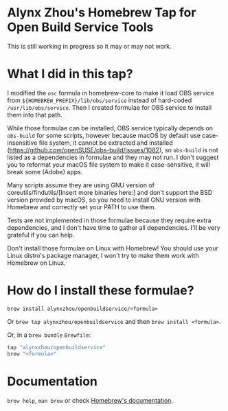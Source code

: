 Alynx Zhou's Homebrew Tap for Open Build Service Tools
======================================================

This is still working in progress so it may or may not work.

# What I did in this tap?

I modified the `osc` formula in homebrew-core to make it load OBS service from `${HOMEBREW_PREFIX}/lib/obs/service` instead of hard-coded `/usr/lib/obs/service`. Then I created formulae for OBS service to install them into that path.

While those formulae can be installed, OBS service typically depends on `obs-build` for some scripts, however because macOS by default use case-insensitive file system, it cannot be extracted and installed (<https://github.com/openSUSE/obs-build/issues/1082>), so `obs-build` is not listed as a dependencies in formulae and they may not run. I don't suggest you to reformat your macOS file system to make it case-sensitive, it will break some (Adobe) apps.

Many scripts assume they are using GNU version of coreutils/findutils/[Insert more binaries here:] and don't support the BSD version provided by macOS, so you need to install GNU version with Homebrew and correctly set your PATH to use them.

Tests are not implemented in those formulae because they require extra dependencies, and I don't have time to gather all dependencies. I'll be very grateful if you can help.

Don't install those formulae on Linux with Homebrew! You should use your Linux distro's package manager, I won't try to make them work with Homebrew on Linux.

# How do I install these formulae?

`brew install alynxzhou/openbuildservice/<formula>`

Or `brew tap alynxzhou/openbuildservice` and then `brew install <formula>`.

Or, in a `brew bundle` `Brewfile`:

```ruby
tap "alynxzhou/openbuildservice"
brew "<formula>"
```

# Documentation

`brew help`, `man brew` or check [Homebrew's documentation](https://docs.brew.sh).

